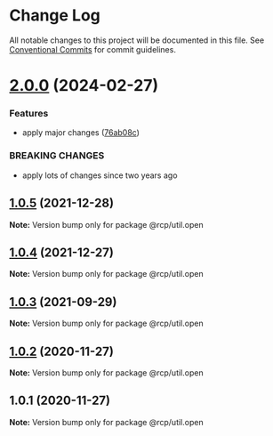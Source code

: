# Change Log

All notable changes to this project will be documented in this file.
See [Conventional Commits](https://conventionalcommits.org) for commit guidelines.

# [2.0.0](https://github.com/imcuttle/rcp/compare/@rcp/util.open@1.0.5...@rcp/util.open@2.0.0) (2024-02-27)

### Features

- apply major changes ([76ab08c](https://github.com/imcuttle/rcp/commit/76ab08c0b961d33963a59f95d061f5cced94483c))

### BREAKING CHANGES

- apply lots of changes since two years ago

<a name="1.0.5"></a>

## [1.0.5](https://github.com/imcuttle/rcp/compare/@rcp/util.open@1.0.4...@rcp/util.open@1.0.5) (2021-12-28)

**Note:** Version bump only for package @rcp/util.open

<a name="1.0.4"></a>

## [1.0.4](https://github.com/imcuttle/rcp/compare/@rcp/util.open@1.0.3...@rcp/util.open@1.0.4) (2021-12-27)

**Note:** Version bump only for package @rcp/util.open

<a name="1.0.3"></a>

## [1.0.3](https://github.com/imcuttle/rcp/compare/@rcp/util.open@1.0.2...@rcp/util.open@1.0.3) (2021-09-29)

**Note:** Version bump only for package @rcp/util.open

<a name="1.0.2"></a>

## [1.0.2](https://github.com/imcuttle/rcp/compare/@rcp/util.open@1.0.1...@rcp/util.open@1.0.2) (2020-11-27)

**Note:** Version bump only for package @rcp/util.open

<a name="1.0.1"></a>

## 1.0.1 (2020-11-27)

**Note:** Version bump only for package @rcp/util.open
